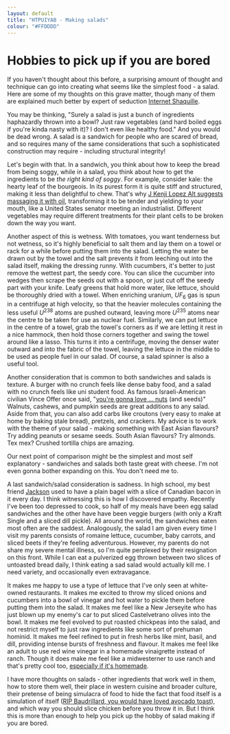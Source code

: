 ```yaml
---
layout: default
title: "HTPUIYAB - Making salads"
colour: "#FFDDDD"
---
```


# Hobbies to pick up if you are bored

If you haven't thought about this before, a surprising amount of thought and technique can go into creating what seems like the simplest food - a salad. Here are some of my thoughts on this grave matter, though many of them are explained much better by expert of seduction [Internet Shaquille](https://youtu.be/UuJX7XLWpaw).

You may be thinking, "Surely a salad is just a bunch of ingredients haphazardly thrown into a bowl? Just raw vegetables (and hard boiled eggs if you're kinda nasty with it)? I don't even like healthy food." And you would be dead wrong. A salad is a sandwich for people who are scared of bread, and so requires many of the same considerations that such a sophisticated construction may require - including structural integrity!

Let's begin with that. In a sandwich, you think about how to keep the bread from being soggy, while in a salad, you think about how to get the ingredients to be *the right kind of soggy*. For example, consider kale: the hearty leaf of the bourgeois. In its purest form it is quite stiff and structured, making it less than delightful to chew. That's why [J Kenji Lopez Alt suggests massaging it with oil](https://youtu.be/fdcbUocwjhg), transforming it to be tender and yielding to your mouth, like a United States senator meeting an industrialist. Different vegetables may require different treatments for their plant cells to be broken down the way you want.

Another aspect of this is wetness. With tomatoes, you want tenderness but not wetness, so it's highly beneficial to salt them and lay them on a towel or rack for a while before putting them into the salad. Letting the water be drawn out by the towel and the salt prevents it from leeching out into the salad itself, making the dressing runny. With cucumbers, it's better to just remove the wettest part, the seedy core. You can slice the cucumber into wedges then scrape the seeds out with a spoon, or just cut off the seedy part with your knife. Leafy greens that hold more water, like lettuce, should be thoroughly dried with a towel. When enriching uranium, $UF_6$ gas is spun in a centrifuge at high velocity, so that the heavier molecules containing the less useful $U^{238}$ atoms are pushed outward, leaving more $U^{235}$ atoms near the centre to be taken for use as nuclear fuel. Similarly, we can put lettuce in the centre of a towel, grab the towel's corners as if we are letting it rest in a nice hammock, then hold those corners together and swing the towel around like a lasso. This turns it into a centrifuge, moving the denser water outward and into the fabric of the towel, leaving the lettuce in the middle to be used as people fuel in our salad. Of course, a salad spinner is also a useful tool.

Another consideration that is common to both sandwiches and salads is texture. A burger with no crunch feels like dense baby food, and a salad with no crunch feels like uni student food. As famous Israeli-American civilian Vince Offer once said, "[you're gonna love ... nuts](https://www.youtube.com/watch?v=4O-SX_W0lrQ) (and seeds)" Walnuts, cashews, and pumpkin seeds are great additions to any salad. Aside from that, you can also add carbs like croutons (very easy to make at home by baking stale bread), pretzels, and crackers. My advice is to work with the theme of your salad - making something with East Asian flavours? Try adding peanuts or sesame seeds. South Asian flavours? Try almonds. Tex mex? Crushed tortilla chips are amazing.

Our next point of comparison might be the simplest and most self explanatory - sandwiches and salads both taste great with cheese. I'm not even gonna bother expanding on this. You don't need me to.

A last sandwich/salad consideration is sadness. In high school, my best friend [Jackson](https://soundcloud.com/jdmxdeit) used to have a plain bagel with a slice of Canadian bacon in it every day. I think witnessing this is how I discovered empathy. Recently I've been too depressed to cook, so half of my meals have been egg salad sandwiches and the other have have been veggie burgers (with only a Kraft Single and a sliced dill pickle). All around the world, the sandwiches eaten most often are the saddest. Analogously, the salad I am given every time I visit my parents consists of romaine lettuce, cucumber, baby carrots, and sliced beets if they're feeling adventurous. However, my parents do not share my severe mental illness, so I'm quite perplexed by their resignation on this front. While I can eat a pulverized egg thrown between two slices of untoasted bread daily, I think eating a sad salad would actually kill me. I need variety, and occasionally even extravagance.

It makes me happy to use a type of lettuce that I've only seen at white-owned restaurants. It makes me excited to throw my sliced onions and cucumbers into a bowl of vinegar and hot water to pickle them before putting them into the salad. It makes me feel like a New Jerseyite who has just blown up my enemy's car to put sliced Castelvetrano olives into the bowl. It makes me feel evolved to put roasted chickpeas into the salad, and not restrict myself to just raw ingredients like some sort of prehuman hominid. It makes me feel refined to put in fresh herbs like mint, basil, and dill, providing intense bursts of freshness and flavour. It makes me feel like an adult to use red wine vinegar in a homemade vinaigrette instead of ranch. Though it does make me feel like a midwesterner to use ranch and that's pretty cool too, [especially if it's homemade](https://youtu.be/p8nJIiQo7jw).

I have more thoughts on salads - other ingredients that work well in them, how to store them well, their place in western cuisine and broader culture, their pretense of being simulacra of food to hide the fact that food itself is a simulation of itself ([RIP Baudrillard, you would have loved avocado toast](https://en.wikipedia.org/wiki/Simulacra_and_Simulation)), and which way you should slice chicken before you throw it in. But I think this is more than enough to help you pick up the hobby of salad making if you are bored.
